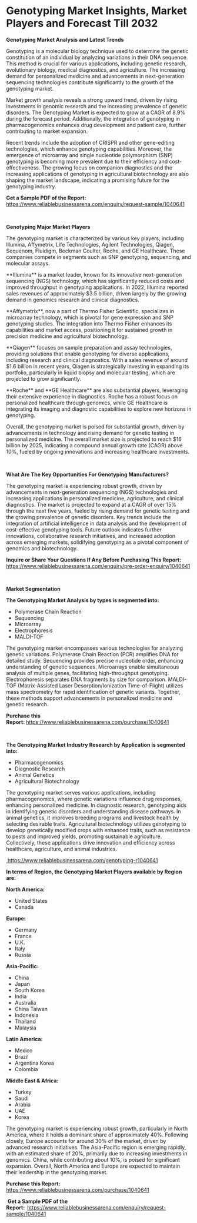 <p><h1>Genotyping Market Insights, Market Players and Forecast Till 2032</h1></p><p><strong>Genotyping Market Analysis and Latest Trends</strong></p>
<p><p>Genotyping is a molecular biology technique used to determine the genetic constitution of an individual by analyzing variations in their DNA sequence. This method is crucial for various applications, including genetic research, evolutionary biology, medical diagnostics, and agriculture. The increasing demand for personalized medicine and advancements in next-generation sequencing technologies contribute significantly to the growth of the genotyping market.</p><p>Market growth analysis reveals a strong upward trend, driven by rising investments in genomic research and the increasing prevalence of genetic disorders. The Genotyping Market is expected to grow at a CAGR of 8.9% during the forecast period. Additionally, the integration of genotyping in pharmacogenomics enhances drug development and patient care, further contributing to market expansion.</p><p>Recent trends include the adoption of CRISPR and other gene-editing technologies, which enhance genotyping capabilities. Moreover, the emergence of microarray and single nucleotide polymorphism (SNP) genotyping is becoming more prevalent due to their efficiency and cost-effectiveness. The growing focus on companion diagnostics and the increasing applications of genotyping in agricultural biotechnology are also shaping the market landscape, indicating a promising future for the genotyping industry.</p></p>
<p><strong>Get a Sample PDF of the Report:&nbsp;</strong> <a href="https://www.reliablebusinessarena.com/enquiry/request-sample/1040641?utm_campaign=3358&utm_medium=2&utm_source=Github&utm_content=ia&utm_term=13042025&utm_id=genotyping">https://www.reliablebusinessarena.com/enquiry/request-sample/1040641</a></p>
<p>&nbsp;</p>
<p><strong>Genotyping Major Market Players</strong></p>
<p><p>The genotyping market is characterized by various key players, including Illumina, Affymetrix, Life Technologies, Agilent Technologies, Qiagen, Sequenom, Fluidigm, Beckman Coulter, Roche, and GE Healthcare. These companies compete in segments such as SNP genotyping, sequencing, and molecular assays.</p><p>**Illumina** is a market leader, known for its innovative next-generation sequencing (NGS) technology, which has significantly reduced costs and improved throughput in genotyping applications. In 2022, Illumina reported sales revenues of approximately $3.5 billion, driven largely by the growing demand in genomics research and clinical diagnostics.</p><p>**Affymetrix**, now a part of Thermo Fisher Scientific, specializes in microarray technology, which is pivotal for gene expression and SNP genotyping studies. The integration into Thermo Fisher enhances its capabilities and market access, positioning it for sustained growth in precision medicine and agricultural biotechnology.</p><p>**Qiagen** focuses on sample preparation and assay technologies, providing solutions that enable genotyping for diverse applications, including research and clinical diagnostics. With a sales revenue of around $1.6 billion in recent years, Qiagen is strategically investing in expanding its portfolio, particularly in liquid biopsy and molecular testing, which are projected to grow significantly.</p><p>**Roche** and **GE Healthcare** are also substantial players, leveraging their extensive experience in diagnostics. Roche has a robust focus on personalized healthcare through genomics, while GE Healthcare is integrating its imaging and diagnostic capabilities to explore new horizons in genotyping.</p><p>Overall, the genotyping market is poised for substantial growth, driven by advancements in technology and rising demand for genetic testing in personalized medicine. The overall market size is projected to reach $16 billion by 2025, indicating a compound annual growth rate (CAGR) above 10%, fueled by ongoing innovations and increasing healthcare investments.</p></p>
<p>&nbsp;</p>
<p><strong>What Are The Key Opportunities For Genotyping Manufacturers?</strong></p>
<p><p>The genotyping market is experiencing robust growth, driven by advancements in next-generation sequencing (NGS) technologies and increasing applications in personalized medicine, agriculture, and clinical diagnostics. The market is projected to expand at a CAGR of over 15% through the next five years, fueled by rising demand for genetic testing and the growing prevalence of genetic disorders. Key trends include the integration of artificial intelligence in data analysis and the development of cost-effective genotyping tools. Future outlook indicates further innovations, collaborative research initiatives, and increased adoption across emerging markets, solidifying genotyping as a pivotal component of genomics and biotechnology.</p></p>
<p><strong>Inquire or Share Your Questions If Any Before Purchasing This Report:</strong> <a href="https://www.reliablebusinessarena.com/enquiry/pre-order-enquiry/1040641?utm_campaign=3358&utm_medium=2&utm_source=Github&utm_content=ia&utm_term=13042025&utm_id=genotyping">https://www.reliablebusinessarena.com/enquiry/pre-order-enquiry/1040641</a></p>
<p>&nbsp;</p>
<p><strong>Market Segmentation</strong></p>
<p><strong>The Genotyping Market Analysis by types is segmented into:</strong></p>
<p><ul><li>Polymerase Chain Reaction</li><li>Sequencing</li><li>Microarray</li><li>Electrophoresis</li><li>MALDI-TOF</li></ul></p>
<p><p>The genotyping market encompasses various technologies for analyzing genetic variations. Polymerase Chain Reaction (PCR) amplifies DNA for detailed study. Sequencing provides precise nucleotide order, enhancing understanding of genetic sequences. Microarrays enable simultaneous analysis of multiple genes, facilitating high-throughput genotyping. Electrophoresis separates DNA fragments by size for comparison. MALDI-TOF (Matrix-Assisted Laser Desorption/Ionization Time-of-Flight) utilizes mass spectrometry for rapid identification of genetic variants. Together, these methods support advancements in personalized medicine and genetic research.</p></p>
<p><strong>Purchase this Report:&nbsp;</strong><a href="https://www.reliablebusinessarena.com/purchase/1040641?utm_campaign=3358&utm_medium=2&utm_source=Github&utm_content=ia&utm_term=13042025&utm_id=genotyping">https://www.reliablebusinessarena.com/purchase/1040641</a></p>
<p>&nbsp;</p>
<p><strong>The Genotyping Market Industry Research by Application is segmented into:</strong></p>
<p><ul><li>Pharmacogenomics</li><li>Diagnostic Research</li><li>Animal Genetics</li><li>Agricultural Biotechnology</li></ul></p>
<p><p>The genotyping market serves various applications, including pharmacogenomics, where genetic variations influence drug responses, enhancing personalized medicine. In diagnostic research, genotyping aids in identifying genetic disorders and understanding disease pathways. In animal genetics, it improves breeding programs and livestock health by selecting desirable traits. Agricultural biotechnology utilizes genotyping to develop genetically modified crops with enhanced traits, such as resistance to pests and improved yields, promoting sustainable agriculture. Collectively, these applications drive innovation and efficiency across healthcare, agriculture, and animal industries.</p></p>
<p><a href="https://www.reliablebusinessarena.com/genotyping-r1040641?utm_campaign=3358&utm_medium=2&utm_source=Github&utm_content=ia&utm_term=13042025&utm_id=genotyping">&nbsp;https://www.reliablebusinessarena.com/genotyping-r1040641</a></p>
<p><strong>In terms of Region, the Genotyping Market Players available by Region are:</strong></p>
<p>
    <p> <strong> North America: </strong>
        <ul>
            <li>United States</li>
            <li>Canada</li>
        </ul>
        </p> 
    <p> <strong> Europe: </strong>
        <ul>
            <li>Germany</li>
            <li>France</li>
            <li>U.K.</li>
            <li>Italy</li>
            <li>Russia</li>
        </ul>
        </p> 
    <p> <strong> Asia-Pacific: </strong>
        <ul>
            <li>China</li>
            <li>Japan</li>
            <li>South Korea</li>
            <li>India</li>
            <li>Australia</li>
            <li>China Taiwan</li>
            <li>Indonesia</li>
            <li>Thailand</li>
            <li>Malaysia</li>
        </ul>
        </p> 
    <p> <strong> Latin America: </strong>
        <ul>
            <li>Mexico</li>
            <li>Brazil</li>
            <li>Argentina Korea</li>
            <li>Colombia</li>
        </ul>
        </p> 
    <p> <strong> Middle East & Africa: </strong>
        <ul>
            <li>Turkey</li>
            <li>Saudi</li>
            <li>Arabia</li>
            <li>UAE</li>
            <li>Korea</li>
        </ul>
    </p>
    </p>
<p><p>The genotyping market is experiencing robust growth, particularly in North America, where it holds a dominant share of approximately 40%. Following closely, Europe accounts for around 30% of the market, driven by advanced research initiatives. The Asia-Pacific region is emerging rapidly, with an estimated share of 20%, primarily due to increasing investments in genomics. China, while contributing about 10%, is poised for significant expansion. Overall, North America and Europe are expected to maintain their leadership in the genotyping market.</p></p>
<p><strong>Purchase this Report: </strong><a href="https://www.reliablebusinessarena.com/purchase/1040641?utm_campaign=3358&utm_medium=2&utm_source=Github&utm_content=ia&utm_term=13042025&utm_id=genotyping">https://www.reliablebusinessarena.com/purchase/1040641</a></p>
<p>&nbsp;<strong>Get a Sample PDF of the Report:&nbsp;&nbsp;</strong><a href="https://www.reliablebusinessarena.com/enquiry/request-sample/1040641?utm_campaign=3358&utm_medium=2&utm_source=Github&utm_content=ia&utm_term=13042025&utm_id=genotyping">https://www.reliablebusinessarena.com/enquiry/request-sample/1040641</a></p>
<p><strong></strong></p>
<p><p></p><p></p><p></p></p>
